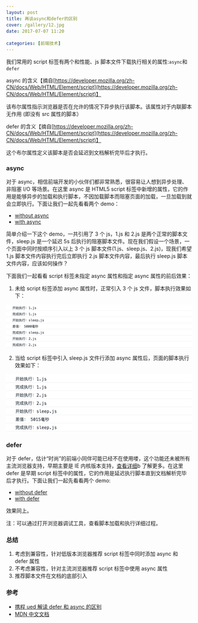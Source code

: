 ```yaml
---
layout: post
title: 再谈async和defer的区别
cover: /gallery/12.jpg
date: 2017-07-07 11:20

categories: [前端技术]
---
```


我们常用的 script 标签有两个和性能、js 脚本文件下载执行相关的属性:`async`和`defer`

async 的含义【摘自[https://developer.mozilla.org/zh-CN/docs/Web/HTML/Element/script](https://developer.mozilla.org/zh-CN/docs/Web/HTML/Element/script)】

该布尔属性指示浏览器是否在允许的情况下异步执行该脚本。该属性对于内联脚本无作用 (即没有 src 属性的脚本）

defer 的含义【摘自[https://developer.mozilla.org/zh-CN/docs/Web/HTML/Element/script](https://developer.mozilla.org/zh-CN/docs/Web/HTML/Element/script)】

这个布尔属性定义该脚本是否会延迟到文档解析完毕后才执行。

### async

对于 async，相信前端开发的小伙伴们都非常熟悉，很容易让人想到异步处理、非阻塞 I/O 等场景。在这里 async 是 HTML5 script 标签中新增的属性，它的作用是能够异步的加载和执行脚本，不因加载脚本而阻塞页面的加载，一旦加载到就会立即执行。下面让我们一起先看看两个 demo：

- [without async](/demo/js-without-async.html)
- [with async](/demo/js-with-async.html)

<!--more-->

简单介绍一下这个 demo，一共引用了 3 个 js，1.js 和 2.js 是两个正常的脚本文件，sleep.js 是一个延迟 5s 后执行的阻塞脚本文件。现在我们假设一个场景，一个页面中同时按顺序引入以上 3 个 js 脚本文件(1.js、sleep.js、2.js)，现我们希望 1.js 脚本文件内容执行完后立即执行 2.js 脚本文件内容，最后执行 sleep.js 脚本文件内容，应该如何操作？

下面我们一起看看 script 标签未指定 async 属性和指定 async 属性的前后效果：

1. 未给 script 标签添加 async 属性时，正常引入 3 个 js 文件，脚本执行效果如下：

![js-without-async](/demo/pic/js-without-async.png)

2. 当给 script 标签中引入 sleep.js 文件行添加 async 属性后，页面的脚本执行效果如下：

![js-with-async](/demo/pic/js-with-async.png)

### defer

对于 defer，估计“时尚”的前端小同伴可能已经不在使用喽，这个功能还未被所有主流浏览器支持，早期主要是 IE 内核版本支持，[查看详细](https://developer.mozilla.org/zh-CN/docs/Web/HTML/Element/script)b 了解更多。在这里 defer 是早期 script 标签中的属性，它的作用是延迟执行脚本直到文档解析完毕后才执行。下面让我们一起先看看两个 demo:

- [without defer](/demo/js-without-defer.html)
- [with defer](/demo/js-with-defer.html)

效果同上。

注：可以通过打开浏览器调试工具，查看脚本加载和执行详细过程。

### 总结

1. 考虑到兼容性，针对低版本浏览器推荐 script 标签中同时添加 async 和 defer 属性
2. 不考虑兼容性，针对主流浏览器推荐 script 标签中使用 async 属性
3. 推荐脚本文件在文档的底部引入

### 参考

- [携程 ued 解读 defer 和 async 的区别](http://ued.ctrip.com/blog/script-defer-and-async.html)
- [MDN 中文文档](https://developer.mozilla.org/zh-CN/docs/Web/HTML/Element/script)
